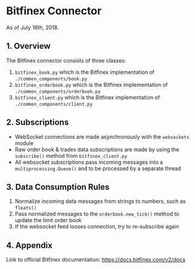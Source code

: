 # Bitfinex Connector
As of July 16th, 2018.

## 1. Overview
The Bitfinex connector consists of three classes:
1. `bitfinex_book.py` which is the Bitfinex implementation of `./common_components/book.py`
2. `bitfinex_orderbook.py` which is the Bitfinex implementation of `./common_components/orderbook.py`
3. `bitfinex_client.py` which is the Bitfinex implementation of `./common_components/client.py`

## 2. Subscriptions
- WebSocket connections are made asynchronously with the `websockets` module
- Raw order book & trades data subscriptions are made by using the `subscribe()` method 
from `bitfinex_client.py`
- All websocket subscriptions pass incoming messages into a `multiprocessing.Queue()` and 
to be processed by a separate thread

## 3. Data Consumption Rules
1. Normalize incoming data messages from strings to numbers, such as `floats()`
2. Pass normalized messages to the `orderbook.new_tick()` method to update the limit order book
3. If the websocket feed looses connection, try to re-subscribe again

## 4. Appendix 
Link to official Bitfinex documentation: https://docs.bitfinex.com/v2/docs
